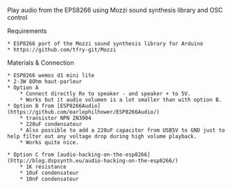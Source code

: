 Play audio from the EPS8266 using Mozzi sound synthesis library and OSC control


Requirements

    * ESP8266 port of the Mozzi sound synthesis library for Arduino
    * https://github.com/tfry-git/Mozzi


Materials & Connection

    * ESP8266 wemos d1 mini lite
    * 2-3W 8Ohm haut-parleur
    * Option A
        * Connect directly Rx to speaker - and speaker + to 5V.
        * Works but it audio volumen is a lot smaller than with option B.
    * Option B from [ESP8266Audio](https://github.com/earlephilhower/ESP8266Audio/)
        * transistor NPN 2N3904
        * 220uF condensateur
        * Also possible to add a 220uF capacitor from USB5V to GND just to help filter out any voltage drop during high volume playback.
        * Works quite nice.

    * Option C from [audio-hacking-on-the-esp8266](http://blog.dspsynth.eu/audio-hacking-on-the-esp8266/)
        * 1K résistance
        * 10uF condensateur
        * 10nF condensateur







